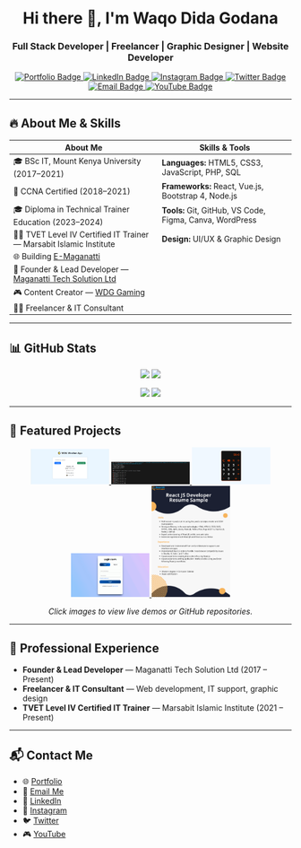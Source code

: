 <h1 align="center">Hi there 👋, I'm Waqo Dida Godana</h1>
<h3 align="center">Full Stack Developer | Freelancer | Graphic Designer | Website Developer</h3>

<p align="center">
  <a href="https://dida.maganatti.com" target="_blank">
    <img src="https://img.shields.io/badge/Portfolio-Visit-blue?style=for-the-badge&logo=google-chrome" alt="Portfolio Badge"/>
  </a>
  <a href="https://linkedin.com/in/wako-dida-godana" target="_blank">
    <img src="https://img.shields.io/badge/LinkedIn-Connect-blue?style=for-the-badge&logo=linkedin" alt="LinkedIn Badge"/>
  </a>
  <a href="https://instagram.com/waxzstarways" target="_blank">
    <img src="https://img.shields.io/badge/Instagram-Follow-pink?style=for-the-badge&logo=instagram" alt="Instagram Badge"/>
  </a>
  <a href="https://twitter.com/dev_dida" target="_blank">
    <img src="https://img.shields.io/badge/Twitter-Follow-1DA1F2?style=for-the-badge&logo=twitter" alt="Twitter Badge"/>
  </a>
  <a href="mailto:waqogodana98@gmail.com" target="_blank">
    <img src="https://img.shields.io/badge/Email-Contact-red?style=for-the-badge&logo=gmail" alt="Email Badge"/>
  </a>
  <a href="https://youtube.com/@wdg_gaming" target="_blank">
    <img src="https://img.shields.io/badge/Youtube-WDG_Gaming-red?style=for-the-badge&logo=youtube" alt="YouTube Badge"/>
  </a>
</p>

---

## 🔥 About Me & Skills

| About Me | Skills & Tools |
| -------- | -------------- |
| 🎓 BSc IT, Mount Kenya University (2017–2021) | **Languages:** HTML5, CSS3, JavaScript, PHP, SQL |
| 📡 CCNA Certified (2018–2021) | **Frameworks:** React, Vue.js, Bootstrap 4, Node.js |
| 🎓 Diploma in Technical Trainer Education (2023–2024) | **Tools:** Git, GitHub, VS Code, Figma, Canva, WordPress |
| 👨‍🏫 TVET Level IV Certified IT Trainer — Marsabit Islamic Institute | **Design:** UI/UX & Graphic Design |
| 🌐 Building [E-Maganatti](https://e.maganatti.com) |  |
| 💼 Founder & Lead Developer — [Maganatti Tech Solution Ltd](https://maganatti.com) |  |
| 🎮 Content Creator — [WDG Gaming](https://youtube.com/@wdg_gaming) |  |
| 🧑‍💻 Freelancer & IT Consultant |  |

---

## 📊 GitHub Stats

<p align="center">
  <img src="https://github-readme-stats.vercel.app/api?username=Waqo-Dida-Godana&show_icons=true&theme=radical" width="48%" />
  <img src="https://github-readme-stats.vercel.app/api/top-langs/?username=Waqo-Dida-Godana&layout=compact&theme=radical" width="48%" />
</p>

<p align="center">
  <img src="https://streak-stats.demolab.com?user=Waqo-Dida-Godana&theme=radical" width="48%" />
  <img src="https://komarev.com/ghpvc/?username=Waqo-Dida-Godana&style=flat-square&label=Profile%20Views&color=0e75b6&labelColor=555555" width="48%" />
</p>

---

## 📂 Featured Projects

<p align="center">
  <a href="https://waqo-dida-godana.github.io/WDG-Weather-App" target="_blank">
    <img src="https://raw.githubusercontent.com/Waqo-Dida-Godana/Waqo-Dida-Godana-Developer-Portfolio/main/assets/screenshots/weather-app.PNG" width="140px" alt="WDG Weather App" title="WDG Weather App"/>
  </a>
  <a href="https://waqo-dida-godana.github.io/number-guessing-game" target="_blank">
    <img src="https://raw.githubusercontent.com/Waqo-Dida-Godana/Waqo-Dida-Godana-Developer-Portfolio/main/assets/screenshots/number-guessing.PNG" width="140px" alt="Number Guessing Game" title="Number Guessing Game"/>
  </a>
  <a href="https://waqo-dida-godana.github.io/Simple-Calculator" target="_blank">
    <img src="https://raw.githubusercontent.com/Waqo-Dida-Godana/Waqo-Dida-Godana-Developer-Portfolio/main/assets/screenshots/calculator.png" width="140px" alt="Simple Calculator" title="Simple Calculator"/>
  </a>
  <a href="https://waqo-dida-godana.github.io/Login-form" target="_blank">
    <img src="https://raw.githubusercontent.com/Waqo-Dida-Godana/Waqo-Dida-Godana-Developer-Portfolio/main/assets/screenshots/login-form.png" width="140px" alt="Login Form" title="Login Form"/>
  </a>
  <a href="https://waqo-dida-godana.github.io/dida-resume" target="_blank">
    <img src="https://raw.githubusercontent.com/Waqo-Dida-Godana/Waqo-Dida-Godana-Developer-Portfolio/main/assets/screenshots/resume.png" width="140px" alt="React Resume" title="React Resume"/>
  </a>
</p>

<p align="center"><i>Click images to view live demos or GitHub repositories.</i></p>

---

## 💼 Professional Experience

- **Founder & Lead Developer** — Maganatti Tech Solution Ltd (2017 – Present)  
- **Freelancer & IT Consultant** — Web development, IT support, graphic design  
- **TVET Level IV Certified IT Trainer** — Marsabit Islamic Institute (2021 – Present)

---

## 📬 Contact Me

- 🌐 [Portfolio](https://dida.maganatti.com)  
- 📧 [Email Me](mailto:waqogodana98@gmail.com)  
- 🔗 [LinkedIn](https://www.linkedin.com/in/waqo-dida-godana)  
- 📱 [Instagram](https://www.instagram.com/waxzstarways)  
- 🐦 [Twitter](https://twitter.com/dev_dida)  
- 🎮 [YouTube](https://youtube.com/@wdg_gaming)
